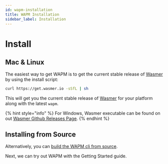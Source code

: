 ```yaml
---
id: wapm-installation
title: WAPM Installation
sidebar_label: Installation
---
```


# Install

## Mac & Linux

The easiest way to get WAPM is to get the current stable release of [Wasmer](https://wasmer.io/) by using the install script:

```bash
curl https://get.wasmer.io -sSfL | sh
```

This will get you the current stable release of [Wasmer](https://wasmer.io/) for your platform along with the latest `wapm`.

{% hint style="info" %}
For Windows, Wasmer executable can be found on out [Wasmer Github Releases Page](https://github.com/wasmerio/wasmer/releases).
{% endhint %}

## Installing from Source

Alternatively, you can [build the WAPM cli from source](https://github.com/wasmerio/wapm-cli#compiling-from-source).

Next, we can try out WAPM with the Getting Started guide.

